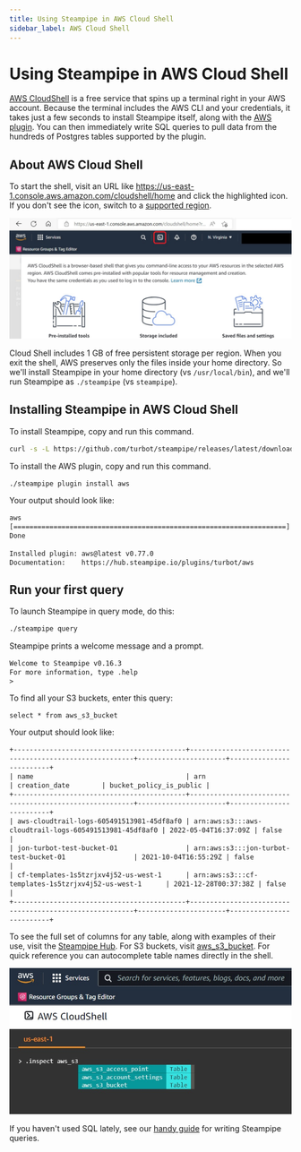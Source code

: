 ```yaml
---
title: Using Steampipe in AWS Cloud Shell
sidebar_label: AWS Cloud Shell
---
```


# Using Steampipe in AWS Cloud Shell

[AWS CloudShell](https://aws.amazon.com/cloudshell/) is a free service that spins up a terminal right in your AWS account. Because the terminal includes the AWS CLI and your credentials, it takes just a few seconds to install Steampipe itself, along with the [AWS plugin](https://hub.steampipe.io/plugins/turbot/aws). You can then immediately write SQL queries to pull data from the hundreds of Postgres tables supported by the plugin.

## About AWS Cloud Shell

To start the shell, visit an URL like https://us-east-1.console.aws.amazon.com/cloudshell/home and click the highlighted icon. If you don't see the icon, switch to a [supported region](https://docs.aws.amazon.com/cloudshell/latest/userguide/supported-aws-regions.html). 

<div style={{"marginBottom":"2em","borderWidth":"thin", "borderStyle":"solid", "borderColor":"lightgray", "padding":"20px", "width":"90%"}}>
<img src="/images/docs/cloudshells/aws-cloudshell-homescreen.jpg" />
</div>

Cloud Shell includes 1 GB of free persistent storage per region. When you exit the shell, AWS preserves only the files inside your home directory. So we'll install Steampipe in your home directory (vs `/usr/local/bin`), and we'll run Steampipe as `./steampipe` (vs `steampipe`). 

## Installing Steampipe in AWS Cloud Shell

To install Steampipe, copy and run this command.

```bash
curl -s -L https://github.com/turbot/steampipe/releases/latest/download/steampipe_linux_amd64.tar.gz | tar -xzvf -
```

To install the AWS plugin, copy and run this command.

```
./steampipe plugin install aws
```

Your output should look like:

```
aws                  [====================================================================] Done                

Installed plugin: aws@latest v0.77.0
Documentation:    https://hub.steampipe.io/plugins/turbot/aws
```

## Run your first query

To launch Steampipe in query mode, do this:

```bash
./steampipe query
```

Steampipe prints a welcome message and a prompt.

```
Welcome to Steampipe v0.16.3
For more information, type .help
> 
```

To find all your S3 buckets, enter this query:

```
select * from aws_s3_bucket
```

Your output should look like:

```
+-------------------------------------------+--------------------------------------------------------+----------------------+-------------------------+
| name                                      | arn                                                    | creation_date        | bucket_policy_is_public |
+-------------------------------------------+--------------------------------------------------------+----------------------+-------------------------+
| aws-cloudtrail-logs-605491513981-45df8af0 | arn:aws:s3:::aws-cloudtrail-logs-605491513981-45df8af0 | 2022-05-04T16:37:09Z | false                   |
| jon-turbot-test-bucket-01                 | arn:aws:s3:::jon-turbot-test-bucket-01                 | 2021-10-04T16:55:29Z | false                   |
| cf-templates-1s5tzrjxv4j52-us-west-1      | arn:aws:s3:::cf-templates-1s5tzrjxv4j52-us-west-1      | 2021-12-28T00:37:38Z | false                   |
+-------------------------------------------+--------------------------------------------------------+----------------------+-------------------------+
```

To see the full set of columns for any table, along with examples of their use, visit the [Steampipe Hub](https://hub.steampipe.io). For S3 buckets, visit [aws_s3_bucket](https://hub.steampipe.io/plugins/turbot/aws/tables/aws_s3_bucket). For quick reference you can autocomplete table names directly in the shell.

<div style={{"marginBottom":"2em","borderWidth":"thin", "borderStyle":"solid", "borderColor":"lightgray", "padding":"20px", "width":"90%"}}>
<img src="/images/docs/cloudshells/aws-cloudshell-inspect.jpg" />
</div>

If you haven't used SQL lately, see our [handy guide](https://steampipe.io/docs/sql/steampipe-sql) for writing Steampipe queries.

